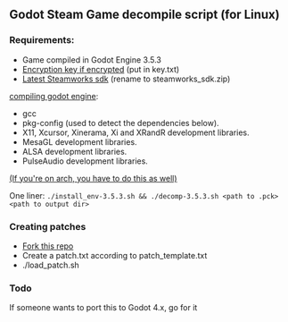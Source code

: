 ## Godot Steam Game decompile script (for Linux)

### Requirements:
- Game compiled in Godot Engine 3.5.3
- [Encryption key if encrypted](https://github.com/pozm/gdke) (put in key.txt)
- [Latest Steamworks sdk](https://partner.steamgames.com/dashboard) (rename to steamworks_sdk.zip)

[compiling godot engine](https://docs.godotengine.org/en/3.5/development/compiling/compiling_for_x11.html): 
- gcc
- pkg-config (used to detect the dependencies below).
- X11, Xcursor, Xinerama, Xi and XRandR development libraries.
- MesaGL development libraries.
- ALSA development libraries.
- PulseAudio development libraries.

[(If you're on arch, you have to do this as well)](https://github.com/godotengine/godot/issues/46375#issuecomment-1373075734)

One liner: 
`./install_env-3.5.3.sh && ./decomp-3.5.3.sh <path to .pck> <path to output dir>`


### Creating patches
- [Fork this repo](https://github.com/manjaroman2/gd-decompile-patch)
- Create a patch.txt according to patch_template.txt 
- ./load_patch.sh


### Todo

If someone wants to port this to Godot 4.x, go for it 